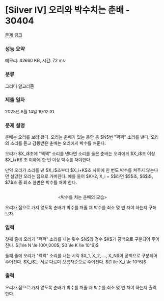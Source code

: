 # [Silver IV] 오리와 박수치는 춘배 - 30404 

[문제 링크](https://www.acmicpc.net/problem/30404) 

### 성능 요약

메모리: 42660 KB, 시간: 72 ms

### 분류

그리디 알고리즘

### 제출 일자

2025년 8월 14일 10:12:31

### 문제 설명

<p>춘배는 오리를 보러 왔다. 오리는 춘배가 있는 동안 총 $N$번 "꽥꽥" 소리를 낸다. 오리의 소리를 듣고 감동받은 춘배는 오리에게 박수를 쳐준다.</p>

<p>오리가 $X_i$초에 "꽥꽥" 소리를 낸다면 소리를 들은 춘배는 오리에게 $X_i$초 이상 $X_i+K$ 초 이하에 한 번 이상 박수를 쳐야한다.</p>

<p>만약 오리가 소리를 낸 $X_i$초부터 $X_i+K$초 사이에 한 번도 박수를 쳐주지 않는다면 실망한 오리는 집으로 가버린다. 예를 들어 $K=2, X_i = 5$라면 $5$초, $6$초, $7$초 중 최소 한번은 박수를 쳐야 한다.</p>

<p style="text-align: center;"><img alt="" src="https://upload.acmicpc.net/031290c4-91ee-47fe-91c5-329304c5b191/-/preview/"></p>

<p style="text-align: center;"><박수를 치는 춘배의 모습></p>

<p>오리가 집으로 가지 않도록 춘배가 박수를 쳐줄 때 박수를 최소 몇 번 쳐야 하는지 구해보자.</p>

### 입력 

 <p>첫째 줄에 오리가 "꽥꽥" 소리를 내는 횟수 $N$와 정수 $K$가 공백으로 구분되어 주어진다. $(1\le N \le 100\,000$, $0 \le K \le 10^6)$</p>

<p>둘째 줄에 오리가 "꽥꽥" 소리를 내는 시각 $X_1, X_2, ..., X_N$이 공백으로 구분되어 주어진다. $X_i$는 서로 다르며 오름차순으로 주어진다. $(1 \le X_i \le 10^6)$</p>

### 출력 

 <p>오리가 집으로 가지 않도록 춘배가 박수를 쳐줄 때 박수를 최소 몇 번 쳐야 하는지 출력한다.</p>

